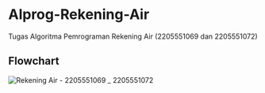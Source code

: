 # Alprog-Rekening-Air
Tugas Algoritma Pemrograman Rekening Air (2205551069 dan 2205551072)

## Flowchart
![Rekening Air - 2205551069 _ 2205551072](https://user-images.githubusercontent.com/113322119/197338401-37c457b6-6ea9-4c83-8cf1-986eb4e6c019.png)
